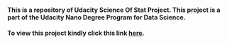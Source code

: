 #### This is a repository of Udacity Science Of Stat Project. This project is a part of the Udacity Nano Degree Program for Data Science.  ####

#### To view this project kindly click this link [here](http://nbviewer.jupyter.org/github/gautamjo/Udacity_project_2_science_of_stat/blob/master/Project_2_stroop_test.html). ####
